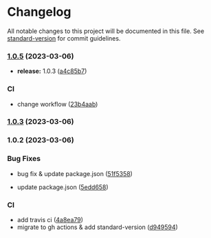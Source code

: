 # Changelog

All notable changes to this project will be documented in this file. See [standard-version](https://github.com/conventional-changelog/standard-version) for commit guidelines.

### [1.0.5](https://github.com/allen79yu/rollup-plugin-resource-query/compare/v1.0.2...v1.0.5) (2023-03-06)


* **release:** 1.0.3 ([a4c85b7](https://github.com/allen79yu/rollup-plugin-resource-query/commit/a4c85b7769a163886b55fc0f1a78b9ac697749b9))


### CI

* change workflow ([23b4aab](https://github.com/allen79yu/rollup-plugin-resource-query/commit/23b4aab3ee5977cda54f637763b3270b86c5f26d))

### [1.0.3](https://github.com/allen79yu/rollup-plugin-resource-query/compare/v1.0.2...v1.0.3) (2023-03-06)

### 1.0.2 (2023-03-06)


### Bug Fixes

* bug fix & update package.json ([51f5358](https://github.com/allen79yu/rollup-plugin-resource-query/commit/51f5358198f8b630efe0ce2c96f9655524627fed))


* update package.json ([5edd658](https://github.com/allen79yu/rollup-plugin-resource-query/commit/5edd6589cc762b2ea00398dd1d78162d9f128719))


### CI

* add travis ci ([4a8ea79](https://github.com/allen79yu/rollup-plugin-resource-query/commit/4a8ea79dd6555000a38230708ac179730f0af8bd))
* migrate to gh actions & add standard-version ([d949594](https://github.com/allen79yu/rollup-plugin-resource-query/commit/d949594fb7da45afc185c2b4b870169833bac325))
